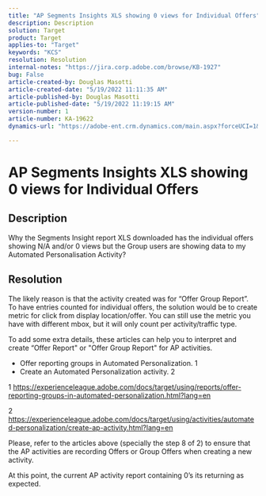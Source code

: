 ```yaml
---
title: "AP Segments Insights XLS showing 0 views for Individual Offers"
description: Description
solution: Target
product: Target
applies-to: "Target"
keywords: "KCS"
resolution: Resolution
internal-notes: "https://jira.corp.adobe.com/browse/KB-1927"
bug: False
article-created-by: Douglas Masotti
article-created-date: "5/19/2022 11:11:35 AM"
article-published-by: Douglas Masotti
article-published-date: "5/19/2022 11:19:15 AM"
version-number: 1
article-number: KA-19622
dynamics-url: "https://adobe-ent.crm.dynamics.com/main.aspx?forceUCI=1&pagetype=entityrecord&etn=knowledgearticle&id=b14ad66f-64d7-ec11-a7b5-000d3a3add22"

---
```

# AP Segments Insights XLS showing 0 views for Individual Offers

## Description


Why the Segments Insight report XLS downloaded has the individual offers showing N/A and/or 0 views but the Group users are showing data to my Automated Personalisation Activity?


## Resolution


The likely reason is that the activity created was for “Offer Group Report”. To have entries counted for individual offers, the solution would be to create metric for click from display location/offer. You can still use the metric you have with different mbox, but it will only count per activity/traffic type.

To add some extra details, these articles can help you to interpret and create “Offer Report" or "Offer Group Report" for AP activities.
 - Offer reporting groups in Automated Personalization. 1
 - Create an Automated Personalization activity. 2

1 https://experienceleague.adobe.com/docs/target/using/reports/offer-reporting-groups-in-automated-personalization.html?lang=en

2 https://experienceleague.adobe.com/docs/target/using/activities/automated-personalization/create-ap-activity.html?lang=en

Please, refer to the articles above (specially the step 8 of 2) to ensure that the AP activities are recording Offers or Group Offers when creating a new activity.

At this point, the current AP activity report containing 0’s its returning as expected.
